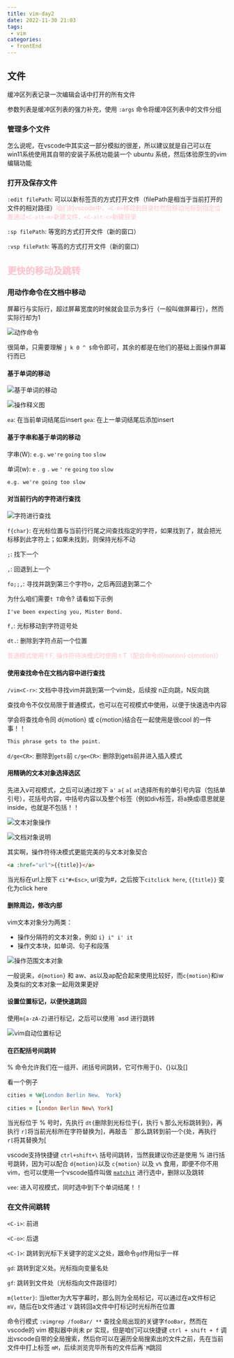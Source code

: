 ```yaml
---
title: vim-day2
date: 2022-11-30 21:03
tags: 
 - vim
categories: 
 - frontEnd
---
```


## 文件

缓冲区列表记录一次编辑会话中打开的所有文件

参数列表是缓冲区列表的强力补充，使用 `:args` 命令将缓冲区列表中的文件分组

### 管理多个文件

怎么说呢，在vscode中其实这一部分模拟的很差，所以建议就是自己可以在 win11系统使用其自带的安装子系统功能装一个 ubuntu 系统，然后体验原生的vim编辑功能

### 打开及保存文件

`:edit filePath`: 可以以新标签页的方式打开文件（filePath是相当于当前打开的文件的相对路径）<span style="color: pink;">咱们的vscode中，`<C-0>`移动到目录栏然后移动光标到指定位置通过`<C-alt-n>`新建文件，`<C-alt-c>`新建目录</span>

`:sp filePath`: 等宽的方式打开文件（新的窗口）

`:vsp filePath`: 等高的方式打开文件（新的窗口）

## <span style="color: pink;">更快的移动及跳转</span>

### 用动作命令在文档中移动

屏幕行与实际行，超过屏幕宽度的时候就会显示为多行（一般叫做屏幕行），然而实际行却为1

![动作命令](./2022-12-04-16-44-26.png)

很简单，只需要理解 `j k 0 ^ $`命令即可，其余的都是在他们的基础上面操作屏幕行而已

#### 基于单词的移动

![基于单词的移动](./2022-12-04-16-51-54.png)

![操作释义图](./2022-12-04-16-55-36.png)

`ea`: 在当前单词结尾后insert
`gea`: 在上一单词结尾后添加insert

#### 基于字串和基于单词的移动

字串(W): `e.g.` `we're` `going` `too` `slow`

单词(w): `e` `.` `g` `.` `we` `'` `re` `going` `too` `slow`

```txt
e.g. we're going too slow
```

#### 对**当前行内的字符**进行查找

![字符进行查找](./2022-12-04-17-15-09.png)

`f{char}`: 在光标位置与当前行行尾之间查找指定的字符，如果找到了，就会把光标移到此字符上；如果未找到，则保持光标不动

`;`: 找下一个

`,`: 回退到上一个

`fo;;,`: 寻找并跳到第三个字符o，之后再回退到第二个

为什么咱们需要`t T`命令? 请看如下示例

```txt
I've been expecting you, Mister Bond.
```

`f,`: 光标移动到字符逗号处

`dt.`: 删除到字符点前一个位置

<span style="color: pink;">普通模式使用 f F, 操作符待决模式时使用 t T（配合命令d{motion} c{motion}）</span>

#### 使用查找命令在文档内容中进行查找

`/vim<C-r>`: 文档中寻找vim并跳到第一个vim处，后续按 n正向跳，N反向跳

查找命令不仅仅局限于普通模式，也可以在可视模式中使用，以便于快速选中内容

学会将查找命令同 d{motion} 或 c{motion}结合在一起使用是很cool 的一件事！！

```txt
This phrase gets to the point.
```

`d/ge<CR>`: 删除到`gets`前
`c/ge<CR>`: 删除到gets前并进入插入模式

#### 用精确的文本对象选择选区

先进入v可视模式，之后可以通过按下 `a'` `a{` `a[` `at`选择所有的单引号内容（包括单引号），花括号内容，中括号内容以及整个标签（例如div标签，将a换成i意思就是 inside，也就是不包括！！

![文本对象操作](./2022-12-04-17-44-37.png)

![文档对象说明](./2022-12-04-17-47-06.png)

其实啊，操作符待决模式更能完美的与文本对象契合

```html
<a :href="url">{{title}}</a>
```

当光标在url上按下 `ci"#<Esc>`, url变为#，之后按下`citclick here`, `{{title}}` 变化为click here

#### 删除周边，修改内部

vim文本对象分为两类：

* 操作分隔符的文本对象，例如 `i} i" i' it`
* 操作文本块，如单词、句子和段落

![操作范围文本对象](./2022-12-05-10-17-52.png)

一般说来，`d{motion}` 和 aw、as以及ap配合起来使用比较好，而`c{motion}`和iw及类似的文本对象一起用效果更好

#### 设置位置标记，以便快速跳回

使用`m{a-zA-Z}`进行标记，之后可以使用 `asd 进行跳转

![vim自动位置标记](./2022-12-05-10-30-04.png)

#### 在匹配括号间跳转

% 命令允许我们在一组开、闭括号间跳转，它可作用于()、{}以及[]

看一个例子

```ruby
cities = %W{London Berlin New、 York}
          ⬇
cities = [London Berlin New\ York]
```

当光标位于 % 号时，先执行 `dt{`删除到光标位于{，执行 `%` 那么光标跳转到}，再执行 `r]`将当前光标所在字符替换为]，再敲击 `` 那么跳转到前一个{处，再执行 `r[`将其替换为[

vscode支持快捷键 `ctrl+shift+\` 括号间跳转，当然我建议你还是使用 % 进行括号跳转，因为可以配合 `d{motion}`以及 `c{motion}` 以及 `v%` 食用，即便不你不用vim，也可以使用一个vscode插件叫做 [`matchit`](https://github.com/redguardtoo/vscode-matchit) 进行选中，删除以及跳转

`vee`: 进入可视模式，同时选中到下个单词结尾！！

### 在文件间跳转

`<C-i>`: 前进

`<C-o>`: 后退

`<C-]>`: 跳转到光标下关键字的定义之处，跟命令`gd`作用似乎一样

`gd`: 跳转到定义处。光标指向变量名处

`gf`: 跳转到文件处（光标指向文件路径时）

`m{letter}`: 当letter为大写字幕时，那么则为全局标记，可以通过在a文件标记`mV`，随后在b文件通过<code>`V</code> 跳转回a文件中打标记时光标所在位置

命令行模式 `:vimgrep /fooBar/ **` 查找全局出现的关键字`fooBar`，然而在vscode的 vim 模拟器中尚未 pr 实现，但是咱们可以快捷键 `ctrl + shift + f` 调出vscode自带的全局搜索，然后你可以在遍历全局搜索出的文件之前，先在当前文件中打上标签 `mM`，后续浏览完毕所有的文件后再<code>`M</code>跳回
